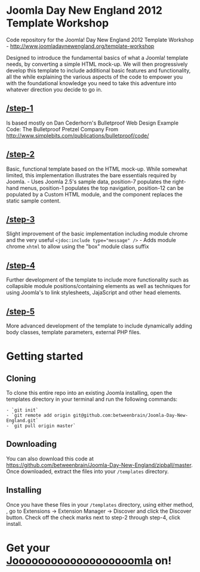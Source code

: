 # Joomla Day New England 2012 Template Workshop
Code repository for the Joomla! Day New England 2012 Template Workshop - http://www.joomladaynewengland.org/template-workshop

Designed to introduce the fundamental basics of what a Joomla! template needs, by converting a simple HTML mock-up. We will then progressively develop this template to include additional basic features and functionality, all the while explaining the various aspects of the code to empower you with the foundational knowledge you need to take this adventure into whatever direction you decide to go in.

## <a href="https://github.com/betweenbrain/Joomla-Day-New-England/tree/master/step-1">/step-1</a>
Is based mostly on Dan Cederhorn's Bulletproof Web Design Example Code: The Bulletproof Pretzel Company
From http://www.simplebits.com/publications/bulletproof/code/

## <a href="https://github.com/betweenbrain/Joomla-Day-New-England/tree/master/step-2">/step-2</a>
Basic, functional template based on the HTML mock-up. While somewhat limited, this implementation illustrates the bare essentials required by Joomla.
	- Uses Joomla 2.5's sample data, position-7 populates the right-hand menus, position-1 populates the top navigation, position-12 can be populated by a Custom HTML module, and the component replaces the static sample content.

## <a href="https://github.com/betweenbrain/Joomla-Day-New-England/tree/master/step-3">/step-3</a>
Slight improvement of the basic implementation including module chrome and the very useful `<jdoc:include type="message" />`
	- Adds module chrome `xhtml` to allow using the "box" module class suffix

## <a href="https://github.com/betweenbrain/Joomla-Day-New-England/tree/master/step-4">/step-4</a>
Further development of the template to include more functionality such as collapsible module positions/containing elements as well as techniques for using Joomla's to link stylesheets, JajaScript and other head elements.

## <a href="https://github.com/betweenbrain/Joomla-Day-New-England/tree/master/step-5">/step-5</a>
More advanced development of the template to include dynamically adding body classes, template parameters, external PHP files.

# Getting started

## Cloning
To clone this entire repo into an existing Joomla installing, open the templates directory in your terminal and run the following commands:

	- `git init`
	- `git remote add origin git@github.com:betweenbrain/Joomla-Day-New-England.git`
	- `git pull origin master`

## Downloading
You can also download this code at <a href="https://github.com/betweenbrain/Joomla-Day-New-England/zipball/master">https://github.com/betweenbrain/Joomla-Day-New-England/zipball/master</a>. Once downloaded, extract the files into your `/templates` directory.

## Installing
Once you have these files in your `/templates` directory, using either method, , go to Extensions -> Extension Manager -> Discover and click the Discover button. Check off the check marks next to step-2 through step-4, click install.

# Get your <a href="http://www.joomladaynewengland.org/images/homeslides/header-graphic.jpg">Jooooooooooooooooooomla</a> on!

